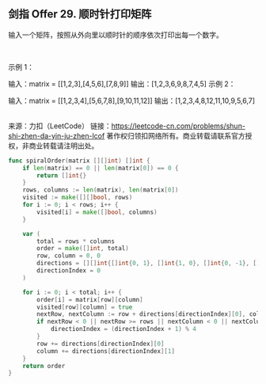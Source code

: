 ## 剑指 Offer 29. 顺时针打印矩阵

输入一个矩阵，按照从外向里以顺时针的顺序依次打印出每一个数字。

 

示例 1：

输入：matrix = [[1,2,3],[4,5,6],[7,8,9]]
输出：[1,2,3,6,9,8,7,4,5]
示例 2：

输入：matrix = [[1,2,3,4],[5,6,7,8],[9,10,11,12]]
输出：[1,2,3,4,8,12,11,10,9,5,6,7]
 

来源：力扣（LeetCode）
链接：https://leetcode-cn.com/problems/shun-shi-zhen-da-yin-ju-zhen-lcof
著作权归领扣网络所有。商业转载请联系官方授权，非商业转载请注明出处。


```go
func spiralOrder(matrix [][]int) []int {
    if len(matrix) == 0 || len(matrix[0]) == 0 {
        return []int{}
    }
    rows, columns := len(matrix), len(matrix[0])
    visited := make([][]bool, rows)
    for i := 0; i < rows; i++ {
        visited[i] = make([]bool, columns)
    }

    var (
        total = rows * columns
        order = make([]int, total)
        row, column = 0, 0
        directions = [][]int{[]int{0, 1}, []int{1, 0}, []int{0, -1}, []int{-1, 0}}
        directionIndex = 0
    )

    for i := 0; i < total; i++ {
        order[i] = matrix[row][column]
        visited[row][column] = true
        nextRow, nextColumn := row + directions[directionIndex][0], column + directions[directionIndex][1]
        if nextRow < 0 || nextRow >= rows || nextColumn < 0 || nextColumn >= columns || visited[nextRow][nextColumn] {
            directionIndex = (directionIndex + 1) % 4
        }
        row += directions[directionIndex][0]
        column += directions[directionIndex][1]
    }
    return order
}
```
